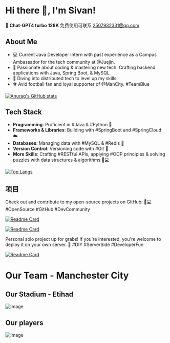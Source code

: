 # Hi there 👋, I'm Sivan!

🚀 **Chat-GPT4 turbo 128K** 免费使用可联系 2507932331@qq.com

## About Me

- 💻 Current Java Developer Intern with past experience as a Campus Ambassador for the tech community at @Juejin.
- 🚀 Passionate about coding & mastering new tech. Crafting backend applications with Java, Spring Boot, & MySQL.
- 🌱 Diving into distributed tech to level up my skills.
- ⚽ Avid football fan and loyal supporter of @ManCity. #TeamBlue

[![Anurag's GitHub stats](https://github-readme-stats.vercel.app/api?username=xiaoxinxing66&count_private=true&show_icons=true&theme=radical)](https://github.com/anuraghazra/github-readme-stats)


## Tech Stack

- **Programming**: Proficient in #Java & #Python 🐍
- **Frameworks & Libraries**: Building with #SpringBoot and #SpringCloud ☁️
- **Databases**: Managing data with #MySQL & #Redis 🔌
- **Version Control**: Versioning code with #Git 🔄
- **More Skills**: Crafting #RESTful APIs, applying #OOP principles & solving puzzles with data structures & algorithms 🧠💻
  
[![Top Langs](https://github-readme-stats.vercel.app/api/top-langs/?username=xiaoxinxing66)](https://github.com/anuraghazra/github-readme-stats)

## 项目

Check out and contribute to my open-source projects on GitHub: 🌟💻 #OpenSource #GitHub #DevCommunity

[![Readme Card](https://github-readme-stats.vercel.app/api/pin/?username=xiaoxinxing66&repo=Sivan_Cache)](https://github.com/anuraghazra/github-readme-stats)

[![Readme Card](https://github-readme-stats.vercel.app/api/pin/?username=xiaoxinxing66&repo=MealMate)](https://github.com/anuraghazra/github-readme-stats)

Personal solo project up for grabs! If you're interested, you're welcome to deploy it on your own server. 🚀 #DIY #ServerSide #DeveloperFun

[![Readme Card](https://github-readme-stats.vercel.app/api/pin/?username=xiaoxinxing66&repo=Campus_communication_platform)](https://github.com/anuraghazra/github-readme-stats)


# Our Team - Manchester City

## Our Stadium - Etihad

![image](https://github.com/xiaoxinxing66/xiaoxinxing66/assets/93857716/3dc8cc6b-9c1b-477e-ba76-24f11aa42920)


## Our players
![image](https://github.com/xiaoxinxing66/xiaoxinxing66/assets/93857716/bc177d04-2244-4be5-bc73-76eed3e91f0f)
